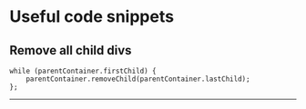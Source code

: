 Useful code snippets
========================

## Remove all child divs

```
while (parentContainer.firstChild) {
    parentContainer.removeChild(parentContainer.lastChild);
};
```

---

